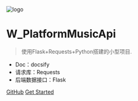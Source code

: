 ![logo](https://docsify.js.org/_media/icon.svg)

# W_PlatformMusicApi

> 使用Flask+Requests+Python搭建的小型项目.

* Doc：docsify
* 请求库：Requests
* 后端数据接口：Flask

[GitHub](https://github.com/GitHub-ZC/W_PlatformMusicApi)
[Get Started](#quick-start)

